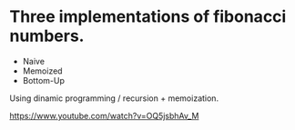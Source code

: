 <h1>Three implementations of fibonacci numbers.</h1>

<ul>
<li>Naive</li>
<li>Memoized</li>
<li>Bottom-Up</li>
</ul>

Using dinamic programming / recursion + memoization.

https://www.youtube.com/watch?v=OQ5jsbhAv_M